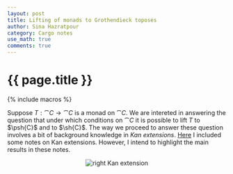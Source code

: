 ```yaml
---
layout: post
title: Lifting of monads to Grothendieck toposes
author: Sina Hazratpour
category: Cargo notes
use_math: true
comments: true
---
```


{{ page.title }}
================


{% include macros %}



Suppose $T: \cat{C} \to  \cat{C}$ is a monad on $\cat{C}$. We are intereted in answering the question that under which conditions on $\cat{C}$ it is possible to lift $T$ to $\psh{C}$ and to $\sh{C}$. The way we proceed to answer these question involves a bit of background knowledge in _Kan extensions_.  [Here][1] I included some notes on Kan extensions. However, I intend to highlight the main results in these notes.   



<div style="text-align:center"><img src="{{ site.baseurl }}/assets/2017-05-22/LiftingMonads-1.JPG" alt="right Kan extension" > </div>




[1]: assets/2017-05-22/kan-ext-notes-2017-04-12.pdf
